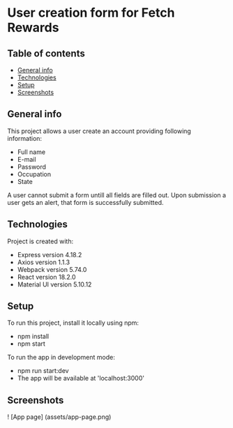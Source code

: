 # User creation form for Fetch Rewards
## Table of contents
* [General info](#general-info)
* [Technologies](#technologies)
* [Setup](#setup)
* [Screenshots](#screenshots)

## General info
This project allows a user create an account providing following information:
* Full name
* E-mail
* Password
* Occupation
* State

A user cannot submit a form untill all fields are filled out. 
Upon submission a user gets an alert, that form is successfully submitted.
	
## Technologies
Project is created with:
* Express version 4.18.2
* Axios version 1.1.3
* Webpack version 5.74.0
* React version 18.2.0
* Material UI version 5.10.12
	
## Setup
To run this project, install it locally using npm:

* npm install
* npm start

To run the app in development mode:

* npm run start:dev
* The app will be available at 'localhost:3000'

## Screenshots
! [App page] (assets/app-page.png)
